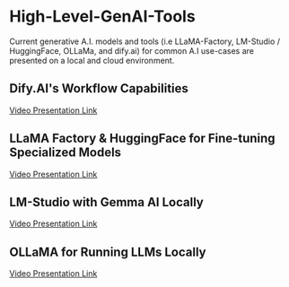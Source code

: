 # High-Level-GenAI-Tools
Current generative A.I. models and tools (i.e LLaMA-Factory, LM-Studio / HuggingFace, OLLaMa, and dify.ai) for common A.I use-cases are presented on a local and cloud environment.

## Dify.AI's Workflow Capabilities

[Video Presentation Link](https://youtu.be/NVD70Zs0Zeo)

## LLaMA Factory & HuggingFace for Fine-tuning Specialized Models

[Video Presentation Link](#)

## LM-Studio with Gemma AI Locally

[Video Presentation Link](#)

## OLLaMA for Running LLMs Locally

[Video Presentation Link](#)
